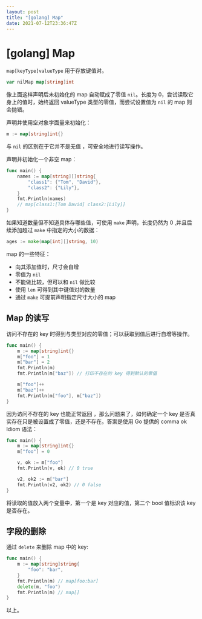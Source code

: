 ```yaml
---
layout: post
title: "[golang] Map"
date: 2021-07-12T23:36:47Z
---
```

# [golang] Map

`map[keyType]valueType` 用于存放键值对。

```go
var nilMap map[string]int
```

像上面这样声明后未初始化的 map 自动赋成了零值  `nil`。长度为 0，尝试读取它身上的值时，始终返回 valueType 类型的零值，而尝试设置值为 `nil` 的 map 则会抛错。

声明并使用空对象字面量来初始化：

```go
m := map[string]int{}
```

与 `nil` 的区别在于它并不是无值 ，可安全地进行读写操作。

声明并初始化一个非空 map：

```go
func main() {
	names := map[string][]string{
		"class1": {"Tom", "David"},
		"class2": {"Lily"},
	}
	fmt.Println(names)
	// map[class1:[Tom David] class2:[Lily]]
}
```

如果知道数量但不知道具体存哪些值，可使用 `make` 声明，长度仍然为 0 ,并且后续添加超过 `make` 中指定的大小的数据：

```go
ages := make(map[int][]string, 10)
```

map 的一些特征：

- 向其添加值时，尺寸会自增
- 零值为 `nil`
- 不能做比较，但可以和 `nil` 做比较
- 使用 `len` 可得到其中键值对的数量
- 通过  `make` 可提前声明指定尺寸大小的 map

## Map 的读写

访问不存在的 key 时得到与类型对应的零值；可以获取到值后进行自增等操作。

```go
func main() {
	m := map[string]int{}
	m["foo"] = 1
	m["bar"] = 2
	fmt.Println(m)
	fmt.Println(m["baz"]) // 打印不存在的 key 得到默认的零值

	m["foo"]++
	m["baz"]++
	fmt.Println(m["foo"], m["baz"])
}
```

因为访问不存在的 key 也能正常返回 ，那么问题来了，如何确定一个 key 是否真实存在只是被设置成了零值，还是不存在。答案是使用 Go 提供的 comma ok Idiom 语法：

```go
func main() {
	m := map[string]int{}
	m["foo"] = 0

	v, ok := m["foo"]
	fmt.Println(v, ok) // 0 true

	v2, ok2 := m["bar"]
	fmt.Println(v2, ok2) // 0 false
}
```

将读取的值放入两个变量中，第一个是 key 对应的值，第二个 bool 值标识该 key 是否存在。

## 字段的删除

通过 `delete` 来删除 map 中的 key:

```go
func main() {
	m := map[string]string{
		"foo": "bar",
	}
	fmt.Println(m) // map[foo:bar]
	delete(m, "foo")
	fmt.Println(m) // map[]
}
```

以上。

